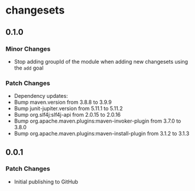 # changesets

## 0.1.0

### Minor Changes

- Stop adding groupId of the module when adding new changesets using the `add` goal

### Patch Changes

- Dependency updates:
- Bump maven.version from 3.8.8 to 3.9.9
- Bump junit-jupiter.version from 5.11.1 to 5.11.2
- Bump org.slf4j:slf4j-api from 2.0.15 to 2.0.16
- Bump org.apache.maven.plugins:maven-invoker-plugin from 3.7.0 to 3.8.0
- Bump org.apache.maven.plugins:maven-install-plugin from 3.1.2 to 3.1.3

## 0.0.1

### Patch Changes

- Initial publishing to GitHub
